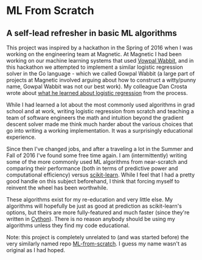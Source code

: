 # ML From Scratch

## A self-lead refresher in basic ML algorithms

This project was inspired by a hackathon in the Spring of 2016 when I was working on the engineering team at Magnetic. At Magnetic I had been working on our machine learning systems that used [Vowpal Wabbit](https://github.com/JohnLangford/vowpal_wabbit), and in this hackathon we attempted to implement a similar logistic regression solver in the Go language - which we called Gowpal Wabbit (a large part of projects at Magnetic involved arguing about how to construct a witty/punny name, Gowpal Wabbit was not our best work). My colleague Dan Crosta wrote about [what he learned about logistic regression](https://late.am/post/2016/04/22/demystifying-logistic-regression.html) from the process.

While I had learned a lot about the most commonly used algorithms in grad school and at work, writing logistic regression from scratch and teaching a team of software engineers the math and intuition beyond the gradient descent solver made me think much harder about the various choices that go into writing a working implementation. It was a surprisingly educational experience.

Since then I've changed jobs, and after a traveling a lot in the Summer and Fall of 2016 I've found some free time again. I am (intermittently) writing some of the more commonly used ML algorithms from near-scratch and comparing their performance (both in terms of predictive power and computational efficiency) versus [scikit-learn](http://scikit-learn.org/stable/). While I feel that I had a pretty good handle on this subject beforehand, I think that forcing myself to reinvent the wheel has been worthwhile.

These algorithms exist for my re-education and very little else. My algorithms will hopefully be just as good at prediction as scikit-learn's options, but theirs are more fully-featured and much faster (since they're written in [Cython](http://cython.org/)). There is no reason anybody should be using my algorithms unless they find my code educational.

Note: this project is completely unrelated to (and was started before) the very similarly named repo [ML-from-scratch](https://github.com/eriklindernoren/ML-From-Scratch). I guess my name wasn't as original as I had hoped. 
